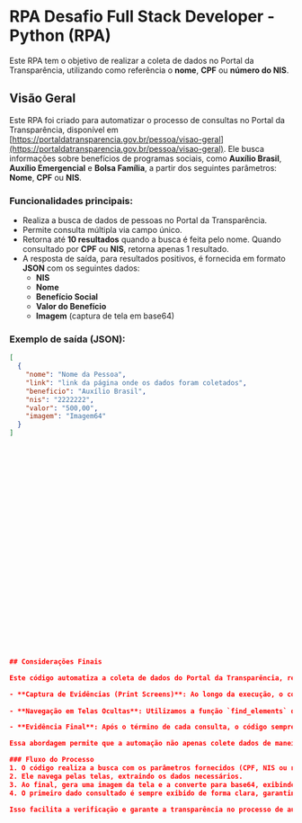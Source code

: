 # RPA Desafio Full Stack Developer - Python (RPA)

Este RPA tem o objetivo de realizar a coleta de dados no Portal da Transparência, utilizando como referência o **nome**, **CPF** ou **número do NIS**.

## Visão Geral

Este RPA foi criado para automatizar o processo de consultas no Portal da Transparência, disponível em [https://portaldatransparencia.gov.br/pessoa/visao-geral](https://portaldatransparencia.gov.br/pessoa/visao-geral). Ele busca informações sobre benefícios de programas sociais, como **Auxílio Brasil**, **Auxílio Emergencial** e **Bolsa Família**, a partir dos seguintes parâmetros: **Nome**, **CPF** ou **NIS**.

### Funcionalidades principais:
- Realiza a busca de dados de pessoas no Portal da Transparência.
- Permite consulta múltipla via campo único.
- Retorna até **10 resultados** quando a busca é feita pelo nome. Quando consultado por **CPF** ou **NIS**, retorna apenas 1 resultado.
- A resposta de saída, para resultados positivos, é fornecida em formato **JSON** com os seguintes dados:
  - **NIS**
  - **Nome**
  - **Benefício Social**
  - **Valor do Benefício**
  - **Imagem** (captura de tela em base64)

### Exemplo de saída (JSON):
```json
[
  {
    "nome": "Nome da Pessoa",
    "link": "link da página onde os dados foram coletados",
    "beneficio": "Auxílio Brasil",
    "nis": "2222222",
    "valor": "500,00",
    "imagem": "Imagem64"
  }
]




























## Considerações Finais

Este código automatiza a coleta de dados do Portal da Transparência, realizando a busca e extração de informações sobre benefícios sociais como Auxílio Brasil, Auxílio Emergencial e Bolsa Família. Durante o processo, algumas considerações são importantes:

- **Captura de Evidências (Print Screens)**: Ao longo da execução, o código captura evidências visuais das telas, gerando imagens base64. Estas imagens representam o resultado da consulta e são retornadas ao final do processo para análise visual.
  
- **Navegação em Telas Ocultas**: Utilizamos a função `find_elements` do Selenium para navegar nas páginas, inclusive nas telas que podem estar ocultas ou requerer interação adicional (como rolar a página). Isso garante que a automação seja capaz de capturar todos os dados necessários, mesmo que estejam em áreas que não são imediatamente visíveis.

- **Evidência Final**: Após o término de cada consulta, o código sempre retorna a **evidência visual** do **primeiro dado consultado**, exibindo-o de forma clara e precisa. Isso é feito gerando uma imagem da tela com as informações relevantes e exibindo-a ao usuário para que possa verificar os dados processados.

Essa abordagem permite que a automação não apenas colete dados de maneira eficiente, mas também forneça uma forma tangível e visual de validação do processo, garantindo que o usuário possa confirmar os resultados de forma simples e rápida.

### Fluxo do Processo
1. O código realiza a busca com os parâmetros fornecidos (CPF, NIS ou nome).
2. Ele navega pelas telas, extraindo os dados necessários.
3. Ao final, gera uma imagem da tela e a converte para base64, exibindo-a como evidência.
4. O primeiro dado consultado é sempre exibido de forma clara, garantindo que o processo seja transparente e fácil de verificar.

Isso facilita a verificação e garante a transparência no processo de automação, tornando-o mais confiável e acessível.
